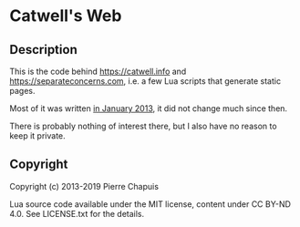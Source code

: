 # Catwell's Web

## Description

This is the code behind https://catwell.info and https://separateconcerns.com, i.e. a few Lua scripts that generate static pages.

Most of it was written [in January 2013](https://blog.separateconcerns.com/2013-01-02-hello-world.html), it did not change much since then.

There is probably nothing of interest there, but I also have no reason to keep it private.

## Copyright

Copyright (c) 2013-2019 Pierre Chapuis

Lua source code available under the MIT license, content under CC BY-ND 4.0.
See LICENSE.txt for the details.
